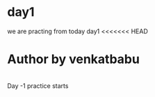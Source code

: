 # day1

we are practing from today day1
<<<<<<< HEAD

Author by venkatbabu
=======
<br>
Day -1 practice starts


